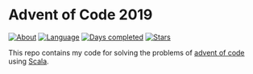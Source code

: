 # Advent of Code 2019
[![About](https://img.shields.io/badge/Advent%20of%20Code-2019-brightgreen)](https://adventofcode.com/2019/about)
[![Language](https://img.shields.io/badge/Language-Scala-darkred)](https://www.scala-lang.org/)
[![Days completed](https://img.shields.io/badge/Days%20completed-7-red)](https://github.com/daniel0611/AdventOfCode2019/tree/master/src/com/github/daniel0611/adventofcode2019)
[![Stars](https://img.shields.io/badge/Stars%20⭐-14-yellow)](https://adventofcode.com/2019/stats)

This repo contains my code for solving the problems of [advent of code](https://adventofcode.com/2019/about) using [Scala](https://scala-lang.org).  
